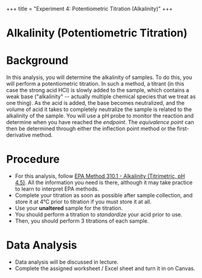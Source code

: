 +++
title = "Experiment 4: Potentiometric Titration (Alkalinity)"
+++

Alkalinity (Potentiometric Titration)
========================================

# Background

In this analysis, you will determine the alkalinity of samples.  To do this, you will perform a potentiometric titration.  In such a method, a titrant (in this case the strong acid HCl) is slowly added to the sample, which contains a weak base ("alkalinity" -- actually multiple chemical species that we treat as one thing).  As the acid is added, the base becomes neutralized, and the volume of acid it takes to completely neutralize the sample is related to the alkalinity of the sample.  You will use a pH probe to monitor the reaction and determine when you have reached the *endpoint*.  The *equivalence point* can then be determined through either the inflection point method or the first-derivative method.

# Procedure

- For this analysis, follow [EPA Method 310.1 - Alkalinity (Titrimetric, pH 4.5)](https://www.nemi.gov/methods/method_summary/5230/).  All the information you need is there, although it may take practice to learn to interpret EPA methods.
- Complete your titration as soon as possible after sample collection, and store it at 4°C prior to titration if you must store it at all.
- Use your **unaltered** sample for the titration.
- You should perform a titration to *standardize* your acid prior to use.
- Then, you should perform 3 titrations of each sample.

# Data Analysis

- Data analysis will be discussed in lecture.
- Complete the assigned worksheet / Excel sheet and turn it in on Canvas.
